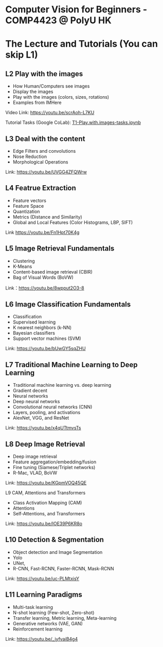 # Computer Vision for Beginners - COMP4423 @ PolyU HK


# The Lecture and Tutorials (You can skip L1)

## L2 Play with the images
* How Human/Computers see images
* Display the images
* Play with the images (colors, sizes, rotations)
* Examples from IMHere

Video Link: https://youtu.be/scrAoh-L7KU

Tutorial Tasks (Google CoLab): [T1-Play.with.images-tasks.ipynb](lookwei/COMP4423/T1-Play.with.images-tasks.ipynb)

## L3 Deal with the content
* Edge Filters and convolutions
* Nose Reduction
* Morphological Operations 

Link: https://youtu.be/UVGG4ZFQWrw

## L4 Featrue Extraction
* Feature vectors
* Feature Space
* Quantization
* Metrics (Distance and Similarity)
* Global and Local Features (Color Histograms, LBP, SIFT)

Link https://youtu.be/Fn1Hpt70K4g


## L5 Image Retrieval Fundamentals
* Clustering
* K-Means
* Content-based image retrieval (CBIR)
* Bag of Visual Words (BoVW)

Link：https://youtu.be/8wpput2O3-8


## L6 Image Classification Fundamentals
* Classification
* Supervised learning
* K nearest neighbors (k-NN)
* Bayesian classifiers
* Support vector machines (SVM)

Link: https://youtu.be/bUwGY5sqZHU


## L7 Traditional Machine Learning to Deep Learning
* Traditional machine learning vs. deep learning
* Gradient decent
* Neural networks
* Deep neural networks
* Convolutional neural networks (CNN)
* Layers, pooling, and activations
* AlexNet, VGG, and ResNet

Link: https://youtu.be/x4qUTtmvsTs


## L8 Deep Image Retrieval
* Deep image retrieval
* Feature aggregation/embedding/fusion
* Fine tuning (Siamese/Triplet networks)
* R-Mac, VLAD, BoVW

Link: https://youtu.be/KGpmVOQ45QE


L9 CAM, Attentions and Transformers
* Class Activation Mapping (CAM)
* Attentions
* Self-Attentions, and Transformers

Link: https://youtu.be/IOE39P6KR8o


## L10 Detection & Segmentation
* Object detection and Image Segmentation
* Yolo
* UNet,
* R-CNN, Fast-RCNN, Faster-RCNN, Mask-RCNN

Link: https://youtu.be/uc-PLMtxisY


## L11 Learning Paradigms
* Multi-task learning
* N-shot learning (Few-shot, Zero-shot)
* Transfer learning, Metric learning, Meta-learning
* Generative networks (VAE, GAN)
* Reinforcement learning

Link: https://youtu.be/_jyfvaiB4g4
